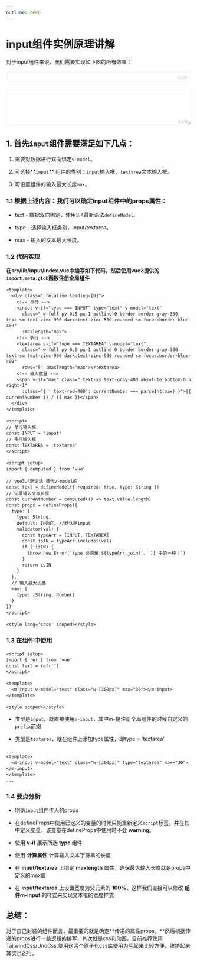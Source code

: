 ```yaml
---
outline: deep
---
```


# input组件实例原理讲解

对于input组件来说，我们需要实现如下图的所有效果：

![input.gif](../imgs/input-input.gif)

![textarea.gif](../imgs/input-textarea.gif)

## 1. 首先`input`组件需要满足如下几点：

1. 需要对数据进行双向绑定`v-model`。

2. 可选择**`input`** 组件的类别：`input`输入框、`textarea`文本输入框。

3. 可设置组件的输入最大长度`max`。

### 1.1 根据上述内容：我们可以确定input组件中的props属性：

- text - 数据双向绑定，使用3.4最新语法`defineModel`。

- type - 选择输入框类别，input/textarea。

- max - 输入的文本最大长度。

### 1.2 代码实现

**在src/lib/input/index.vue中编写如下代码，然后使用vue3提供的`import.meta.glob`函数注册全局组件**

```Vue
<template>
  <div class=" relative leading-[0]">
    <!-- 单行 -->
    <input v-if="type === INPUT" type="text" v-model="text"
      class=" w-full py-0.5 px-1 outline-0 border border-gray-300 text-sm text-zinc-900 dark:text-zinc-500 rounded-sm focus:border-blue-400"
      :maxlength="max">
    <!-- 多行 -->
    <textarea v-if="type === TEXTAREA" v-model="text"
      class=" w-full py-0.5 px-1 outline-0 border border-gray-300 text-sm text-zinc-900 dark:text-zinc-500 rounded-sm focus:border-blue-400"
      rows="5" :maxlength="max"></textarea>
    <!-- 输入数量 -->
    <span v-if="max" class=" text-xs text-gray-400 absolute bottom-0.5 right-1"
      :class="{ ' text-red-400': currentNumber === parseInt(max) }">{{ currentNumber }} / {{ max }}</span>
  </div>
</template>

<script>
// 单行输入框
const INPUT = 'input'
// 多行输入框
const TEXTAREA = 'textarea'
</script>

<script setup>
import { computed } from 'vue'

// vue3.4新语法 替代v-model的
const text = defineModel({ required: true, type: String })
// 记录输入文本长度
const currentNumber = computed(() => text.value.length)
const props = defineProps({
  type: {
    type: String,
    default: INPUT, //默认是input
    validator(val) {
      const typeArr = [INPUT, TEXTAREA]
      const isIN = typeArr.includes(val)
      if (!isIN) {
        throw new Error(`type 必须是 ${typeArr.join('、')} 中的一种！`)
      }
      return isIN
    }
  },
  // 输入最大长度
  max: {
    type: [String, Number]
  }
})
</script>

<style lang='scss' scoped></style>

```

### 1.3 在组件中使用

```Vue
<script setup>
import { ref } from 'vue'
const text = ref('')
</script>

<template>
  <m-input v-model="text" class="w-[300px]" max="30"></m-input>
</template>

<style scoped></style>

```

- 类型是`input`，就直接使用`m-input`，其中m-是注册全局组件的时候自定义的`prefix`前缀

- 类型是`textarea`，就在组件上添加type属性，即type = 'textarea'

```Vue
...
<template>
  <m-input v-model="text" class="w-[300px]" type="textarea" max="30"></m-input>
</template>
...
```

### 1.4 要点分析

- 明确`input`组件传入的props

- 在defineProps中使用已定义的变量的时候只能重新定义`script`标签，并在其中定义变量，该变量在defineProps中使用时不会 **warning**。

- 使用 **v-if** 展示所选 **type** 组件

- 使用 **计算属性** 计算输入文本字符串的长度

- 在 **input/textarea** 上绑定 **maxlength** 属性，确保最大输入长度就是props中定义的max值

- 在 **input/textarea** 上设置宽度为父元素的 **100%**，这样我们直接可以修改 **组件m-input** 的样式来实现文本框的宽度样式

## 总结：

对于自己封装的组件而言，最重要的就是确定**传递的属性props，**然后根据传递的props进行一些逻辑的编写，其次就是css和动画，目前推荐使用TailwindCss/UnoCss,使用这两个原子化css库使用为写起来比较方便，维护起来其实也还行。
